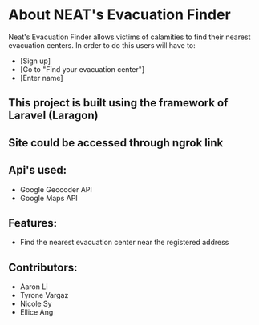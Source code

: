 
# About NEAT's Evacuation Finder 

Neat's Evacuation Finder allows victims of calamities to find their nearest evacuation centers. In order to do this users will have to:

- [Sign up]
- [Go to "Find your evacuation center"]
- [Enter name]

## This project is built using the framework of Laravel (Laragon)

## Site could be accessed through ngrok link

## Api's used:
- Google Geocoder API  
- Google Maps API

## Features:
- Find the nearest evacuation center near the registered address

## Contributors:
- Aaron Li 
- Tyrone Vargaz
- Nicole Sy 
- Ellice Ang 